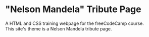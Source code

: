 # "Nelson Mandela" Tribute Page
A HTML and CSS training webpage for the freeCodeCamp course. <br>
This site's theme is a Nelson Mandela tribute page.
